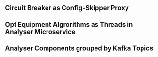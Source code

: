 ## Circuit Breaker as Config-Skipper Proxy


## Opt Equipment Algrorithms as Threads in Analyser Microservice


## Analyser Components grouped by Kafka Topics